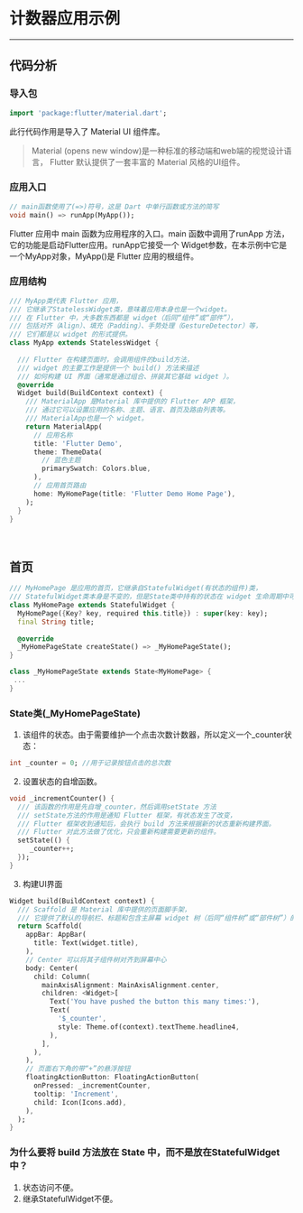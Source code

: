 # 计数器应用示例
***
## 代码分析
### 导入包
``` dart
import 'package:flutter/material.dart';
```
此行代码作用是导入了 Material UI 组件库。
> Material (opens new window)是一种标准的移动端和web端的视觉设计语言， Flutter 默认提供了一套丰富的 Material 风格的UI组件。

### 应用入口
``` dart
// main函数使用了(=>)符号，这是 Dart 中单行函数或方法的简写
void main() => runApp(MyApp());
```
Flutter 应用中 main 函数为应用程序的入口。main 函数中调用了runApp 方法，它的功能是启动Flutter应用。runApp它接受一个 Widget参数，在本示例中它是一个MyApp对象，MyApp()是 Flutter 应用的根组件。

### 应用结构
``` dart
/// MyApp类代表 Flutter 应用，
/// 它继承了StatelessWidget类，意味着应用本身也是一个widget。
/// 在 Flutter 中，大多数东西都是 widget（后同“组件”或“部件”），
/// 包括对齐（Align）、填充（Padding）、手势处理（GestureDetector）等，
/// 它们都是以 widget 的形式提供。
class MyApp extends StatelessWidget {
    
  /// Flutter 在构建页面时，会调用组件的build方法，
  /// widget 的主要工作是提供一个 build() 方法来描述
  /// 如何构建 UI 界面（通常是通过组合、拼装其它基础 widget ）。  
  @override
  Widget build(BuildContext context) {
    /// MaterialApp 是Material 库中提供的 Flutter APP 框架，
    /// 通过它可以设置应用的名称、主题、语言、首页及路由列表等。
    /// MaterialApp也是一个 widget。
    return MaterialApp(
      // 应用名称  
      title: 'Flutter Demo', 
      theme: ThemeData(
        // 蓝色主题  
        primarySwatch: Colors.blue,
      ),
      // 应用首页路由  
      home: MyHomePage(title: 'Flutter Demo Home Page'),
    );
  }
}
```

<br>

## 首页
``` dart
/// MyHomePage 是应用的首页，它继承自StatefulWidget(有状态的组件)类，
/// StatefulWidget类本身是不变的，但是State类中持有的状态在 widget 生命周期中可能会发生变化。
class MyHomePage extends StatefulWidget {
  MyHomePage({Key? key, required this.title}) : super(key: key);
  final String title;
  
  @override
  _MyHomePageState createState() => _MyHomePageState();
}

class _MyHomePageState extends State<MyHomePage> {
 ...
}
```

### State类(_MyHomePageState)
1. 该组件的状态。由于需要维护一个点击次数计数器，所以定义一个_counter状态：
``` dart
int _counter = 0; //用于记录按钮点击的总次数
```
2. 设置状态的自增函数。
``` dart
void _incrementCounter() {
  /// 该函数的作用是先自增_counter，然后调用setState 方法
  /// setState方法的作用是通知 Flutter 框架，有状态发生了改变，
  /// Flutter 框架收到通知后，会执行 build 方法来根据新的状态重新构建界面。
  /// Flutter 对此方法做了优化，只会重新构建需要更新的组件。
  setState(() {
     _counter++;
  });
}
```
3. 构建UI界面
``` dart
Widget build(BuildContext context) {
  /// Scaffold 是 Material 库中提供的页面脚手架，
  /// 它提供了默认的导航栏、标题和包含主屏幕 widget 树（后同“组件树”或“部件树”）的body属性。
  return Scaffold(
    appBar: AppBar(
      title: Text(widget.title),
    ),
    // Center 可以将其子组件树对齐到屏幕中心
    body: Center(
      child: Column(
        mainAxisAlignment: MainAxisAlignment.center,
        children: <Widget>[
          Text('You have pushed the button this many times:'),
          Text(
            '$_counter',
            style: Theme.of(context).textTheme.headline4,
          ),
        ],
      ),
    ),
    // 页面右下角的带“+”的悬浮按钮
    floatingActionButton: FloatingActionButton(
      onPressed: _incrementCounter,
      tooltip: 'Increment',
      child: Icon(Icons.add),
    ), 
  );
}
```

### 为什么要将 build 方法放在 State 中，而不是放在StatefulWidget中？
1. 状态访问不便。
2. 继承StatefulWidget不便。